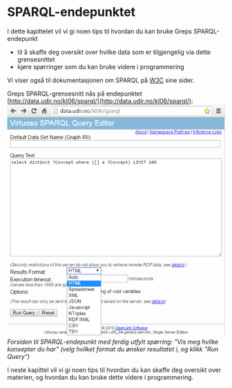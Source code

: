 # SPARQL-endepunktet
I dette kapittelet vil vi gi noen tips til hvordan du kan bruke Greps SPARQL-endepunkt
- til å skaffe deg oversikt over hvilke data som er tilgjengelig via dette grensesnittet 
- kjøre spørringer som du kan bruke videre i programmering

Vi viser også til dokumentasjonen om SPARQL på [W3C](https://www.w3.org/TR/sparql11-overview/) sine sider.

Greps SPARQL-grensesnitt nås på endepunktet [http://data.udir.no/kl06/sparql/](http://data.udir.no/kl06/sparql/):
![SPARQL-endepunktet](sparql-endepunktet.png)
*Forsiden til SPARQL-endepunkt med ferdig utfylt spørring: "Vis meg hvilke konsepter du har" (velg hvilket format du ønsker resultatet i, og klikk "Run Query")*

I neste kapittel vil vi gi noen tips til hvordan du kan skaffe deg oversikt over materien, og hvordan du kan bruke dette videre i programmering.